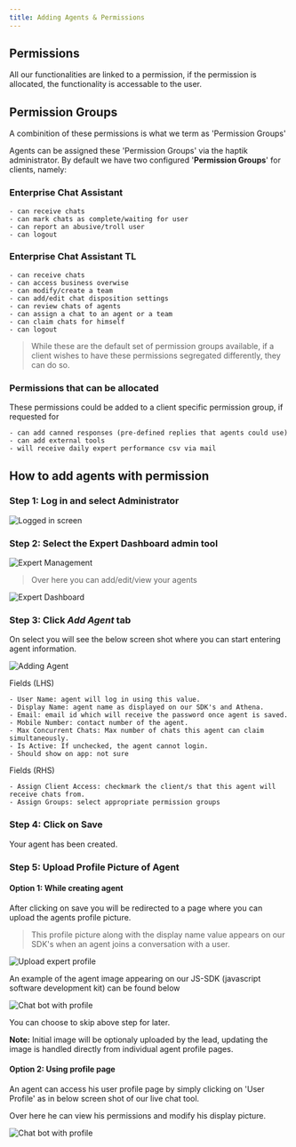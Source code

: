 ```yaml
---
title: Adding Agents & Permissions
---
```


## Permissions
All our functionalities are linked to a permission, if the permission is allocated, the functionality is accessable
to the user.

## Permission Groups

A combinition of these permissions is what we term as 'Permission Groups'

Agents can be assigned these 'Permission Groups' via the haptik administrator. By default we have two configured '**Permission Groups**' for clients, namely:

### Enterprise Chat Assistant

	- can receive chats
	- can mark chats as complete/waiting for user
	- can report an abusive/troll user
	- can logout

### Enterprise Chat Assistant TL

	- can receive chats
	- can access business overwise
	- can modify/create a team
	- can add/edit chat disposition settings
	- can review chats of agents
	- can assign a chat to an agent or a team
	- can claim chats for himself
	- can logout

>  While these are the default set of permission groups available, if a client wishes to have these permissions segregated differently, they can do so.


### Permissions that can be allocated

These permissions could be added to a client specific permission group, if requested for

	- can add canned responses (pre-defined replies that agents could use)
	- can add external tools
	- will receive daily expert performance csv via mail



<!-- TODO: add a link to permission group editing here -->

## How to add agents with permission


### Step 1: Log in and select Administrator

![Logged in screen](assets/haptik_logged_in_screen.png)

### Step 2: Select the Expert Dashboard admin tool

![Expert Management](assets/expert_management.png)

>  Over here you can add/edit/view your agents

![Expert Dashboard](assets/expert_dashboard.png)

### Step 3: Click *Add Agent* tab

On select you will see the below screen shot where you can start entering agent information.

![Adding Agent](assets/add_agent.png)

Fields (LHS)

	- User Name: agent will log in using this value.
	- Display Name: agent name as displayed on our SDK's and Athena.
	- Email: email id which will receive the password once agent is saved.
	- Mobile Number: contact number of the agent.
	- Max Concurrent Chats: Max number of chats this agent can claim simultaneously.
	- Is Active: If unchecked, the agent cannot login.
	- Should show on app: not sure

Fields (RHS)

	- Assign Client Access: checkmark the client/s that this agent will receive chats from.
	- Assign Groups: select appropriate permission groups

### Step 4: Click on Save

Your agent has been created.

### Step 5: Upload Profile Picture of Agent

#### Option 1: While creating agent
After clicking on save you will be redirected to a page where you can upload the agents profile picture.

>  This profile picture along with the display name value appears on our SDK's when an agent joins a conversation with a user.

![Upload expert profile](assets/upload_expert_profile.png)

An example of the agent image appearing on our JS-SDK (javascript software development kit) can be found below

![Chat bot with profile](assets/chat_bot_with_profile.png)

You can choose to skip above step for later.

**Note:** Initial image will be optionaly uploaded by the lead, updating the image is handled directly from individual agent profile pages.

#### Option 2: Using profile page

An agent can access his user profile page by simply clicking on 'User Profile' as in below screen shot of our live chat tool.

Over here he can view his permissions and modify his display picture.

![Chat bot with profile](assets/how_to_access_profile.png)

